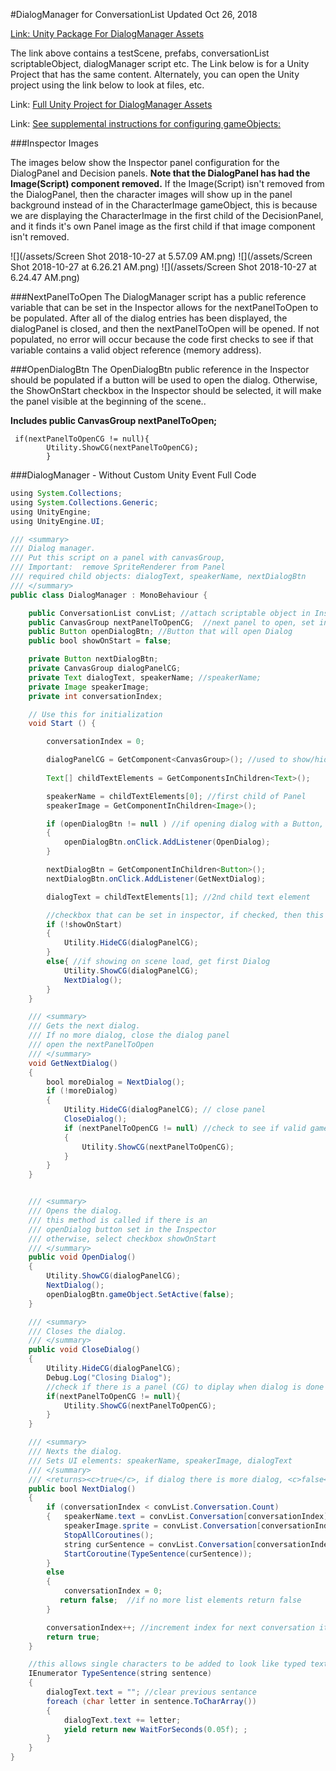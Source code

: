 #DialogManager for ConversationList
Updated Oct 26, 2018

[Link: Unity Package For DialogManager Assets](https://utdallas.box.com/v/DialogManager3-unityPkg)

The link above contains a testScene, prefabs, conversationList scriptableObject, dialogManager script etc.  The Link below is for a Unity Project that has the same content.  Alternately, you can open the Unity project using the link below to look at files, etc.  

Link:  [Full Unity Project for DialogManager Assets](https://utdallas.box.com/v/DialogManager-UnityProject)

Link: [See supplemental instructions for configuring gameObjects: ](/project-2-list-of-steps.md)

###Inspector Images

The images below show the Inspector panel configuration for the DialogPanel and Decision panels.  **Note that the DialogPanel has had the Image(Script) component removed.**  If the Image(Script) isn't removed from the DialogPanel, then the character images will show up in the panel background instead of in the CharacterImage gameObject, this is because we are displaying the CharacterImage in the first child of the DecisionPanel, and it finds it's own Panel image as the first child if that image component isn't removed.

![](/assets/Screen Shot 2018-10-27 at 5.57.09 AM.png)
![](/assets/Screen Shot 2018-10-27 at 6.26.21 AM.png)
![](/assets/Screen Shot 2018-10-27 at 6.24.47 AM.png)


###NextPanelToOpen
The DialogManager script has a public reference variable that can be set in the Inspector allows for the nextPanelToOpen to be populated. After all of the dialog entries has been displayed, the dialogPanel is closed, and then the nextPanelToOpen will be opened.  If not  populated, no error will occur because the code first checks to see if that variable contains a valid object reference (memory address). 

 ###OpenDialogBtn
 The OpenDialogBtn public reference in the Inspector should be populated if a button will be used to open the dialog.  Otherwise, the ShowOnStart checkbox in the Inspector should be selected, it will make the panel visible at the beginning of the scene..  

   
**Includes public CanvasGroup nextPanelToOpen;**
```
 if(nextPanelToOpenCG != null){
        Utility.ShowCG(nextPanelToOpenCG);
        }
```

###DialogManager - Without Custom Unity Event Full Code

```java
using System.Collections;
using System.Collections.Generic;
using UnityEngine;
using UnityEngine.UI;

/// <summary>
/// Dialog manager.
/// Put this script on a panel with canvasGroup, 
/// Important:  remove SpriteRenderer from Panel
/// required child objects: dialogText, speakerName, nextDialogBtn
/// </summary>
public class DialogManager : MonoBehaviour {

    public ConversationList convList; //attach scriptable object in Inspector
    public CanvasGroup nextPanelToOpenCG;  //next panel to open, set in Inspector
    public Button openDialogBtn; //Button that will open Dialog
    public bool showOnStart = false;

    private Button nextDialogBtn;
    private CanvasGroup dialogPanelCG;
    private Text dialogText, speakerName; //speakerName;
    private Image speakerImage;
    private int conversationIndex;

    // Use this for initialization
    void Start () {

        conversationIndex = 0;

        dialogPanelCG = GetComponent<CanvasGroup>(); //used to show/hide panel
       
        Text[] childTextElements = GetComponentsInChildren<Text>();

        speakerName = childTextElements[0]; //first child of Panel
        speakerImage = GetComponentInChildren<Image>();

        if (openDialogBtn != null ) //if opening dialog with a Button, Populate OpenDialogButton in the Inspector 
        {
            openDialogBtn.onClick.AddListener(OpenDialog);
        }

        nextDialogBtn = GetComponentInChildren<Button>();
        nextDialogBtn.onClick.AddListener(GetNextDialog);

        dialogText = childTextElements[1]; //2nd child text element

        //checkbox that can be set in inspector, if checked, then this is not exected
        if (!showOnStart)
        {
            Utility.HideCG(dialogPanelCG);
        }
        else{ //if showing on scene load, get first Dialog 
            Utility.ShowCG(dialogPanelCG);
            NextDialog();
        }
    }

    /// <summary>
    /// Gets the next dialog.
    /// If no more dialog, close the dialog panel
    /// open the nextPanelToOpen
    /// </summary>
    void GetNextDialog()
    {
        bool moreDialog = NextDialog();
        if (!moreDialog)
        {
            Utility.HideCG(dialogPanelCG); // close panel
            CloseDialog();
            if (nextPanelToOpenCG != null) //check to see if valid gameObject was set in inspector
            {
                Utility.ShowCG(nextPanelToOpenCG);
            }
        }
    }


    /// <summary>
    /// Opens the dialog.
    /// this method is called if there is an 
    /// openDialog button set in the Inspector
    /// otherwise, select checkbox showOnStart 
    /// </summary>
    public void OpenDialog()
    {
        Utility.ShowCG(dialogPanelCG);
        NextDialog();
        openDialogBtn.gameObject.SetActive(false);
    }

    /// <summary>
    /// Closes the dialog.
    /// </summary>
    public void CloseDialog()
    {
        Utility.HideCG(dialogPanelCG);
        Debug.Log("Closing Dialog");
        //check if there is a panel (CG) to diplay when dialog is done
        if(nextPanelToOpenCG != null){
            Utility.ShowCG(nextPanelToOpenCG);
        }
    }

    /// <summary>
    /// Nexts the dialog.
    /// Sets UI elements: speakerName, speakerImage, dialogText
    /// </summary>
    /// <returns><c>true</c>, if dialog there is more dialog, <c>false</c> otherwise.</returns>
    public bool NextDialog()
    {   
        if (conversationIndex < convList.Conversation.Count)
        {   speakerName.text = convList.Conversation[conversationIndex].speakerName;
            speakerImage.sprite = convList.Conversation[conversationIndex].speakerImg;
            StopAllCoroutines();
            string curSentence = convList.Conversation[conversationIndex].dialogTxt;
            StartCoroutine(TypeSentence(curSentence));
        }
        else
        {
            conversationIndex = 0;
           return false;  //if no more list elements return false
        }

        conversationIndex++; //increment index for next conversation item
        return true;
    }

    //this allows single characters to be added to look like typed text
    IEnumerator TypeSentence(string sentence)
    {
        dialogText.text = ""; //clear previous sentance
        foreach (char letter in sentence.ToCharArray())
        {
            dialogText.text += letter;
            yield return new WaitForSeconds(0.05f); ;
        }
    }
}

```

